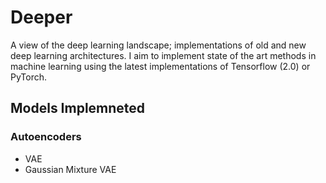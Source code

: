 # Deeper
A view of the deep learning landscape; implementations of old and new deep learning architectures. I aim to implement state of the art methods in machine learning using the latest implementations of Tensorflow (2.0) or PyTorch. 

## Models Implemneted

### Autoencoders
- VAE
- Gaussian Mixture VAE